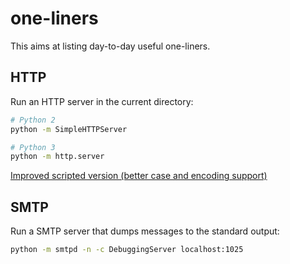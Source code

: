 # one-liners

This aims at listing day-to-day useful one-liners.

## HTTP

Run an HTTP server in the current directory:

```bash
# Python 2
python -m SimpleHTTPServer

# Python 3
python -m http.server
```

[Improved scripted version (better case and encoding support)](https://github.com/MattiSG/DotFiles/blob/master/functions/serve.sh)

## SMTP

Run a SMTP server that dumps messages to the standard output:

```bash
python -m smtpd -n -c DebuggingServer localhost:1025
```
